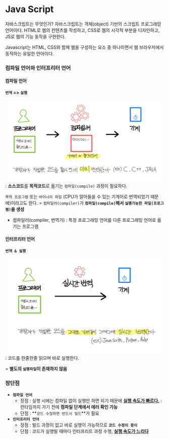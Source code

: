 # Java Script

자바스크립트는 무엇인가?
자바스크립트는 객체(object) 기반의 스크립트 프로그래밍 언어이다.
HTML로 웹의 컨텐츠를 작성하고, CSS로 웹의 시각적 부분을 디자인하고, JS로 웹의 기능 동작을 구현한다.

Javascript는 HTML, CSS와 함께 웹을 구성하는 요소 중 하나이면서 웹 브라우저에서 동작하는 유일한 언어이다.

### 컴파일 언어와 인터프리터 언어

#### 컴파일 언어

**`번역` => `실행`**

![compile_language](/assets/javascript/compile_language.jpeg)
: **소스코드**를 **목적코드**로 옮기는 `컴파일(compile)` 과정이 필요하다.

`목적 프로그램` 또는 `바이너리 파일` (CPU가 알아들을 수 있는 기계어로 번역되었기 때문에)이라고도 한다.
= `컴파일러(compiler)`가 **`컴파일(compile)`해서 `실행가능한 파일(프로그램)`을 생성**

- 컴파일러(compiler, 번역기)
  : 특정 프로그래밍 언어를 다른 프로그래밍 언어로 옮기는 프로그램

#### 인터프리터 언어

**`번역 & 실행`**

![interpreter_language](/assets/javascript/interpreter_language.jpeg)
: 코드를 한줄한줄 읽으며 바로 실행한다.

= **별도의 `실행파일`이 존재하지 않음**

### 장단점

- **`컴파일 언어`**
  - 장점
    : 실행 시에는 컴파일 없이 실행만 하면 되기 때문에 <u>**실행 속도가 빠르다.**</u>
    : 런타임까지 가기 전에 **컴파일 단계에서 에러 확인 가능**
  - 단점 : **`코드 수정하면 반드시 빌드`**가 필요
- **`인터프리터 언어`**
  - 장점 : 빌드 과정이 없고 바로 실행이 가능하므로 **`코드 수정이 용이`**
  - 단점 : 코드가 실행될 때마다 인터프리트 과정 수행, <u>**실행 속도가 느리다**</u>
